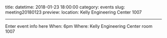 title:
datetime: 2018-01-23 18:00:00
category: events
slug: meeting20180123
preview:
location: Kelly Engineering Center 1007

---

Enter event info here
When: 6pm
Where: Kelly Engineering Center room 1007
